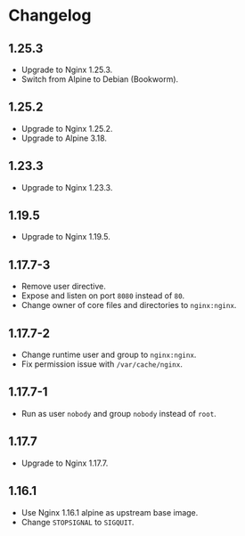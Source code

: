 # Changelog

## 1.25.3

* Upgrade to Nginx 1.25.3.
* Switch from Alpine to Debian (Bookworm).

## 1.25.2

* Upgrade to Nginx 1.25.2.
* Upgrade to Alpine 3.18.

## 1.23.3

* Upgrade to Nginx 1.23.3.

## 1.19.5

* Upgrade to Nginx 1.19.5.

## 1.17.7-3

* Remove user directive.
* Expose and listen on port `8080` instead of `80`.
* Change owner of core files and directories to `nginx:nginx`.

## 1.17.7-2

* Change runtime user and group to `nginx:nginx`.
* Fix permission issue with `/var/cache/nginx`.

## 1.17.7-1

* Run as user `nobody` and group `nobody` instead of `root`.

## 1.17.7

* Upgrade to Nginx 1.17.7.

## 1.16.1

* Use Nginx 1.16.1 alpine as upstream base image.
* Change `STOPSIGNAL` to `SIGQUIT`.
